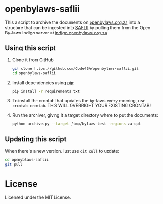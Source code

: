# openbylaws-saflii

This a script to archive the documents on [openbylaws.org.za](http://openbylaws.org.za) into a
structure that can be ingested into [SAFLII](http://www.saflii.org/) by pulling them from the Open By-laws Indigo server at [indigo.openbylaws.org.za](https://indigo.openbylaws.org.za).

## Using this script

1. Clone it from GitHub:

    ```bash
    git clone https://github.com/Code4SA/openbylaws-saflii.git
    cd openbylaws-saflii
    ```

2. Install dependencies using [pip](https://pip.pypa.io/en/stable/):

    ```bash
    pip install -r requirements.txt
    ```

3. To install the crontab that updates the by-laws every morning, use ``crontab crontab``. THIS WILL OVERRIGHT YOUR EXISTING CRONTAB!

4. Run the archiver, giving it a target directory where to put the documents:

    ```bash
    python archive.py --target /tmp/bylaws-test -regions za-cpt
    ```


## Updating this script

When there's a new version, just use ``git pull`` to update:

```bash
cd openyblaws-saflii
git pull
```

# License

Licensed under the MIT License.
